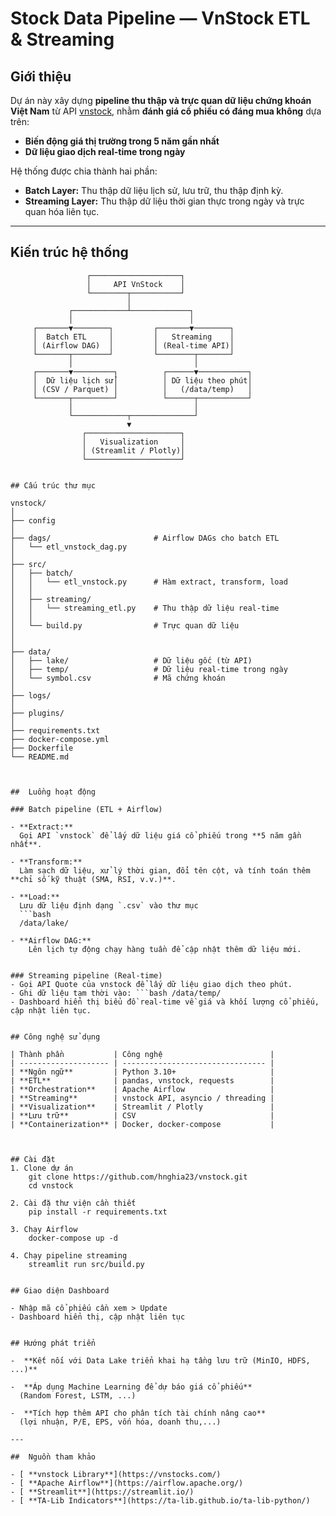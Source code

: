 #  Stock Data Pipeline — VnStock ETL & Streaming

## Giới thiệu

Dự án này xây dựng **pipeline thu thập và trực quan dữ liệu chứng khoán Việt Nam** từ API [vnstock](https://pypi.org/project/vnstock/), nhằm **đánh giá cổ phiếu có đáng mua không** dựa trên:

-  **Biến động giá thị trường trong 5 năm gần nhất**  
-  **Dữ liệu giao dịch real-time trong ngày**

Hệ thống được chia thành hai phần:
- **Batch Layer:** Thu thập dữ liệu lịch sử, lưu trữ, thu thập định kỳ.
- **Streaming Layer:** Thu thập dữ liệu thời gian thực trong ngày và trực quan hóa liên tục.

---

## Kiến trúc hệ thống

```text
                 ┌────────────────────┐
                 │     API VnStock    │
                 └────────┬───────────┘
                          │
             ┌────────────┴─────────────┐
             │                          │
     ┌───────▼────────┐         ┌───────▼────────┐
     │  Batch ETL     │         │   Streaming    │
     │ (Airflow DAG)  │         │ (Real-time API)│
     └───────┬────────┘         └────────┬───────┘
             │                           │
     ┌───────▼─────────┐          ┌──────▼───────────┐
     │  Dữ liệu lịch sử│          │ Dữ liệu theo phút│
     │ (CSV / Parquet) │          │   (/data/temp)   │
     └───────┬─────────┘          └──────┬───────────┘
             │                           │
             └────────────┬──────────────┘
                          ▼
                ┌─────────────────────┐
                │   Visualization     │
                │ (Streamlit / Plotly)│
                └─────────────────────┘


## Cấu trúc thư mục 

vnstock/
│
├── config
│
├── dags/                       # Airflow DAGs cho batch ETL
│   └── etl_vnstock_dag.py
│
├── src/
│   ├── batch/
│   │   └── etl_vnstock.py      # Hàm extract, transform, load
│   │    
│   ├── streaming/
│   │   └── streaming_etl.py    # Thu thập dữ liệu real-time
│   │   
│   └── build.py                # Trực quan dữ liệu
│                
│
├── data/
│   ├── lake/                   # Dữ liệu gốc (từ API)
│   ├── temp/                   # Dữ liệu real-time trong ngày
│   └── symbol.csv              # Mã chứng khoán 
│
├── logs/                             
│
├── plugins/ 
│
├── requirements.txt
├── docker-compose.yml
├── Dockerfile
└── README.md



##  Luồng hoạt động

### Batch pipeline (ETL + Airflow)

- **Extract:**  
  Gọi API `vnstock` để lấy dữ liệu giá cổ phiếu trong **5 năm gần nhất**.

- **Transform:**  
  Làm sạch dữ liệu, xử lý thời gian, đổi tên cột, và tính toán thêm **chỉ số kỹ thuật (SMA, RSI, v.v.)**.

- **Load:**  
  Lưu dữ liệu định dạng `.csv` vào thư mục  
  ```bash
  /data/lake/

- **Airflow DAG:**  
    Lên lịch tự động chạy hàng tuần để cập nhật thêm dữ liệu mới.


### Streaming pipeline (Real-time)
- Gọi API Quote của vnstock để lấy dữ liệu giao dịch theo phút.
- Ghi dữ liệu tạm thời vào: ```bash /data/temp/
- Dashboard hiển thị biểu đồ real-time về giá và khối lượng cổ phiếu, cập nhật liên tục.


## Công nghệ sử dụng

| Thành phần           | Công nghệ                        |
| -------------------- | -------------------------------- |
| **Ngôn ngữ**         | Python 3.10+                     |
| **ETL**              | pandas, vnstock, requests        |
| **Orchestration**    | Apache Airflow                   |
| **Streaming**        | vnstock API, asyncio / threading |
| **Visualization**    | Streamlit / Plotly               |
| **Lưu trữ**          | CSV                              |
| **Containerization** | Docker, docker-compose           |



## Cài đặt
1. Clone dự án 
    git clone https://github.com/hnghia23/vnstock.git
    cd vnstock

2. Cài đặ thư viện cần thiết
    pip install -r requirements.txt

3. Chạy Airflow 
    docker-compose up -d

4. Chạy pipeline streaming
    streamlit run src/build.py


## Giao diện Dashboard 

- Nhập mã cổ phiếu cần xem > Update
- Dashboard hiển thị, cập nhật liên tục


## Hướng phát triển

-  **Kết nối với Data Lake triển khai hạ tầng lưu trữ (MinIO, HDFS, ...)**  

-  **Áp dụng Machine Learning để dự báo giá cổ phiếu**  
  (Random Forest, LSTM, ...)

-  **Tích hợp thêm API cho phân tích tài chính nâng cao**  
  (lợi nhuận, P/E, EPS, vốn hóa, doanh thu,...)

---

##  Nguồn tham khảo

- [ **vnstock Library**](https://vnstocks.com/)
- [ **Apache Airflow**](https://airflow.apache.org/)
- [ **Streamlit**](https://streamlit.io/)
- [ **TA-Lib Indicators**](https://ta-lib.github.io/ta-lib-python/)


